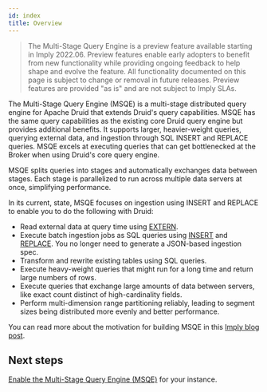 ```yaml
---
id: index
title: Overview
---
```


> The Multi-Stage Query Engine is a preview feature available starting in Imply 2022.06. Preview features enable early adopters to benefit from new functionality while providing ongoing feedback to help shape and evolve the feature. All functionality documented on this page is subject to change or removal in future releases. Preview features are provided "as is" and are not subject to Imply SLAs.

The Multi-Stage Query Engine (MSQE) is a multi-stage distributed query engine for Apache Druid that extends Druid's query capabilities. MSQE has  the same query capabilities as the existing core Druid query engine but provides additional benefits. It supports larger, heavier-weight queries, querying external data, and ingestion through SQL INSERT and REPLACE queries. MSQE excels at executing queries that can get bottlenecked at the Broker when using Druid's core query engine.

MSQE splits queries into stages and automatically exchanges data between stages. Each stage is parallelized to run across multiple data servers at once, simplifying performance.

In its current, state, MSQE focuses on ingestion using INSERT and REPLACE to enable you to do the following with Druid:

- Read external data at query time using [EXTERN](./msqe-sql-syntax.md#extern).
- Execute batch ingestion jobs as SQL queries using [INSERT](./msqe-sql-syntax.md#insert) and [REPLACE](./msqe-sql-syntax.md#replace). You no longer need to generate a JSON-based ingestion spec.
- Transform and rewrite existing tables using SQL queries.
- Execute heavy-weight queries that might run for a long time and return large numbers of rows.
- Execute queries that exchange large amounts of data between servers, like exact count
  distinct of high-cardinality fields.
- Perform multi-dimension range partitioning reliably, leading to segment sizes being distributed more evenly and better performance.

You can read more about the motivation for building MSQE in this [Imply blog post](https://imply.io/blog/a-new-shape-for-apache-druid/).

## Next steps

[Enable the Multi-Stage Query Engine (MSQE)](./msqe-setup.md) for your instance.

<!-- When the MSQE docs are unhidden for OSS, they'll be in the following order and location for the duration of the previews:

docs:

    "Getting started"
      ....

    "Tutorials"
      ...

    "Multi-stage query": [
      "multi-stage-query/index",
      "multi-stage-query/msqe-setup",
      "multi-stage-query/msqe-quickstart",
      "multi-stage-query/msqe-sql-syntax",
      "multi-stage-query/msqe-api",
      "multi-stage-query/msqe-advanced",  
      "multi-stage-query/msqe-reference",
      "multi-stage-query/msqe-release"
    ],

The URLs for these are

Overview page
http://localhost:3000/docs/multi-stage-query/

Enable the extension
http://localhost:3000/docs/multi-stage-query/msqe-setup.html

Quickstart for creating/running queries
http://localhost:3000/docs/multi-stage-query/msqe-quickstart.html

Security and performance
http://localhost:3000/docs/multi-stage-query/msqe-advanced.html

Error codes, report fields, etc
http://localhost:3000/docs/multi-stage-query/msqe-reference.html

Release notes and known limitations
http://localhost:3000/docs/multi-stage-query/msqe-release.html
--> 
